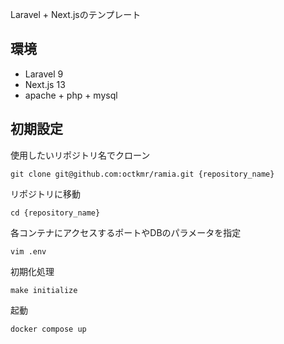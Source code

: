 Laravel + Next.jsのテンプレート

## 環境
- Laravel 9
- Next.js 13
- apache + php + mysql

## 初期設定
使用したいリポジトリ名でクローン
```
git clone git@github.com:octkmr/ramia.git {repository_name}
```
リポジトリに移動
```
cd {repository_name}
```
各コンテナにアクセスするポートやDBのパラメータを指定
```
vim .env
```
初期化処理
```
make initialize
```
起動
```
docker compose up
```
